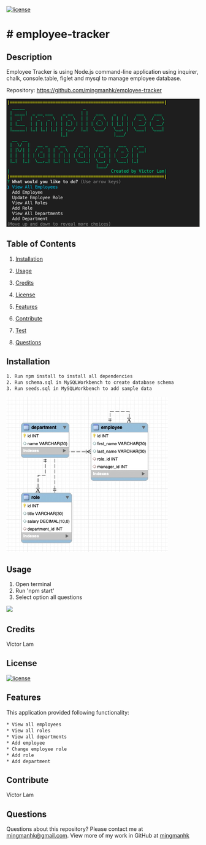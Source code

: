 [![license](https://img.shields.io/badge/license-MIT-blue)](https://shields.io)
# # employee-tracker
## Description
Employee Tracker is using Node.js command-line application using inquirer, chalk, console.table, figlet and mysql to manage employee database. 

Repository: 
    https://github.com/mingmanhk/employee-tracker
     
<img src="./src/demo.jpg"/>



## Table of Contents
1. [Installation](#installation)

2. [Usage](#usage)

3. [Credits](#credits)

4. [License](#license)

5. [Features](#features)

6. [Contribute](#contribute)

7. [Test](#test)

8. [Questions](#questions)

## Installation
    1. Run npm install to install all dependencies
    2. Run schema.sql in MySQLWorkbench to create database schema
    3. Run seeds.sql in MySQLWorkbench to add sample data
<img src="./src/dbschema.jpg"/>

## Usage
   1. Open terminal
   2. Run 'npm start'
   3. Select option all questions
   
   <img src="./src/usage.gif"/>
   
## Credits
Victor Lam

## License
[![license](https://img.shields.io/badge/license-MIT-blue)](https://shields.io)

## Features
This application provided following functionality:

    * View all employees
    * View all roles
    * View all departments
    * Add employee
    * Change employee role
    * Add role
    * Add department

## Contribute
Victor Lam

## Questions
Questions about this repository? Please contact me at [mingmanhk@gmail.com](mailto:mingmanhk@gmail.com).
View more of my work in GitHub at [mingmanhk](https://github.com/mingmanhk)
